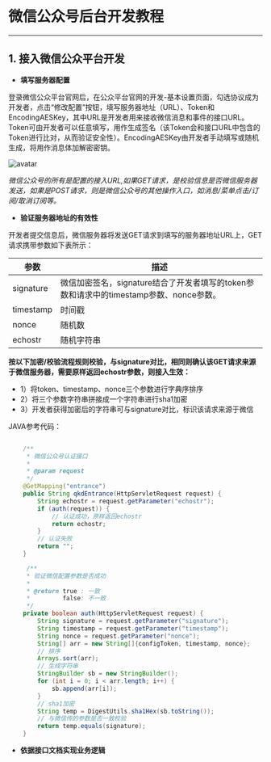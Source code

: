 # 微信公众号后台开发教程
---
## 1. 接入微信公众平台开发

* **填写服务器配置**

登录微信公众平台官网后，在公众平台官网的开发-基本设置页面，勾选协议成为开发者，点击“修改配置”按钮，填写服务器地址（URL）、Token和EncodingAESKey，其中URL是开发者用来接收微信消息和事件的接口URL。Token可由开发者可以任意填写，用作生成签名（该Token会和接口URL中包含的Token进行比对，从而验证安全性）。EncodingAESKey由开发者手动填写或随机生成，将用作消息体加解密密钥。

![avatar](https://github.com/errmao/zzw/tree/master/docs/_images/study/20200409-1-1.jpg)

*微信公众号的所有是配置的接入URL,如果GET请求，是校验信息是否微信服务器发送，如果是POST请求，则是微信公众号的其他操作入口，如消息/菜单点击/订阅/取消订阅等。*

* **验证服务器地址的有效性**

开发者提交信息后，微信服务器将发送GET请求到填写的服务器地址URL上，GET请求携带参数如下表所示：

参数|描述
-|-
signature|微信加密签名，signature结合了开发者填写的token参数和请求中的timestamp参数、nonce参数。
timestamp|时间戳
nonce|随机数
echostr|随机字符串

**按以下加密/校验流程规则校验，与signature对比，相同则确认该GET请求来源于微信服务器，需要原样返回echostr参数，则接入生效：**

* 1）将token、timestamp、nonce三个参数进行字典序排序
* 2）将三个参数字符串拼接成一个字符串进行sha1加密 
* 3）开发者获得加密后的字符串可与signature对比，标识该请求来源于微信

JAVA参考代码：

```java

    /**
     * 微信公众号认证接口
     *
     * @param request
     */
    @GetMapping("entrance")
    public String qkdEntrance(HttpServletRequest request) {
        String echostr = request.getParameter("echostr");
        if (auth(request)) {
            // 认证成功，原样返回echostr
            return echostr;
        }
        // 认证失败
        return "";
    }

     /**
     * 验证微信配置参数是否成功
     *
     * @return true : 一致 
     *         false: 不一致
     */
    private boolean auth(HttpServletRequest request) {
        String signature = request.getParameter("signature");
        String timestamp = request.getParameter("timestamp");
        String nonce = request.getParameter("nonce");
        String[] arr = new String[]{configToken, timestamp, nonce};
        // 排序
        Arrays.sort(arr);
        // 生成字符串
        StringBuilder sb = new StringBuilder();
        for (int i = 0; i < arr.length; i++) {
            sb.append(arr[i]);
        }
        // sha1加密
        String temp = DigestUtils.sha1Hex(sb.toString());
        // 与微信传的参数是否一致校验
        return temp.equals(signature);
    }

```

* **依据接口文档实现业务逻辑**

